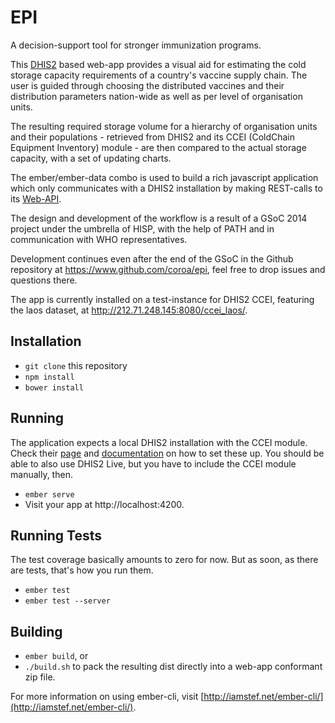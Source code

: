 # EPI

A decision-support tool for stronger immunization programs.

This [DHIS2](http://www.dhis2.org/) based web-app provides a visual
aid for estimating the cold storage capacity requirements of a
country's vaccine supply chain. The user is guided through choosing
the distributed vaccines and their distribution parameters nation-wide
as well as per level of organisation units.

The resulting required storage volume for a hierarchy of organisation
units and their populations - retrieved from DHIS2 and its CCEI
(ColdChain Equipment Inventory) module - are then compared to the
actual storage capacity, with a set of updating charts.

The ember/ember-data combo is used to build a rich javascript
application which only communicates with a DHIS2 installation by
making REST-calls to its
[Web-API](https://www.dhis2.org/doc/snapshot/en/user/html/ch32.html).

The design and development of the workflow is a result of a GSoC 2014
project under the umbrella of HISP, with the help of PATH and in
communication with WHO representatives.

Development continues even after the end of the GSoC in the Github
repository at https://www.github.com/coroa/epi, feel free to drop
issues and questions there.

The app is currently installed on a test-instance for DHIS2 CCEI,
featuring the laos dataset, at http://212.71.248.145:8080/ccei_laos/. 

## Installation

* `git clone` this repository
* `npm install`
* `bower install`

## Running

The application expects a local DHIS2 installation with the CCEI
module. Check their [page](http://www.dhis2.org) and
[documentation](https://www.dhis2.org/doc/snapshot/en/implementer/html/ch08.html)
on how to set these up. You should be able to also use DHIS2 Live, but
you have to include the CCEI module manually, then.

* `ember serve`
* Visit your app at http://localhost:4200.

## Running Tests

The test coverage basically amounts to zero for now. But as soon, as
there are tests, that's how you run them.

* `ember test`
* `ember test --server`

## Building

* `ember build`, or
* `./build.sh` to pack the resulting dist directly into a web-app conformant zip file.

For more information on using ember-cli, visit [http://iamstef.net/ember-cli/](http://iamstef.net/ember-cli/).
